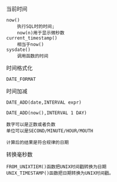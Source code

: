 

当前时间

    now()
        执行SQL时的时间;
        now(n)用于显示微秒数
    current_timestamp()
        相当于now()
    sysdate()
        调用函数的时间        

时间格式化

    DATE_FORMAT
    

时间加减


    DATE_ADD(date,INTERVAL expr)    
    
    DATE_ADD(now(),INTERVAL 1 DAY)
    
    数字可以是正数或者负数
    单位可以是SECOND/MINUTE/HOUR/MOUTH
    
    计算后的结果是符合规律的日期


转换毫秒数
    
    FROM_UNIXTIEM()函数把UNIX时间戳转换为日期
    UNIX_TIMESTAMP()函数把日期转换为UNIX时间戳。 
    
    

